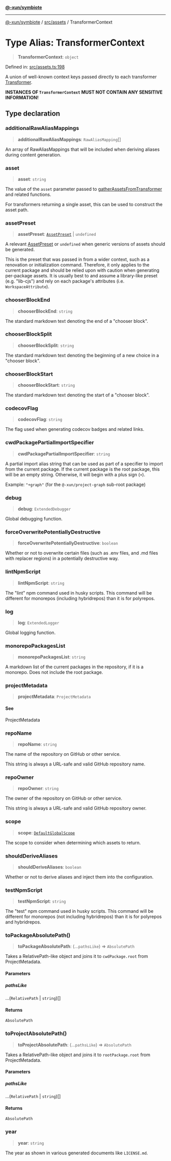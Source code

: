 [**@-xun/symbiote**](../../../README.md)

***

[@-xun/symbiote](../../../README.md) / [src/assets](../README.md) / TransformerContext

# Type Alias: TransformerContext

> **TransformerContext**: `object`

Defined in: [src/assets.ts:198](https://github.com/Xunnamius/symbiote/blob/4f71380506e8b2505a907d817794b6730bca4f95/src/assets.ts#L198)

A union of well-known context keys passed directly to each transformer
[Transformer](Transformer.md).

**INSTANCES OF `TransformerContext` MUST NOT CONTAIN ANY SENSITIVE
INFORMATION!**

## Type declaration

### additionalRawAliasMappings

> **additionalRawAliasMappings**: `RawAliasMapping`[]

An array of RawAliasMappings that will be included when deriving
aliases during content generation.

### asset

> **asset**: `string`

The value of the `asset` parameter passed to
[gatherAssetsFromTransformer](../functions/gatherAssetsFromTransformer.md) and related functions.

For transformers returning a single asset, this can be used to construct
the asset path.

### assetPreset

> **assetPreset**: [`AssetPreset`](../enumerations/AssetPreset.md) \| `undefined`

A relevant [AssetPreset](../enumerations/AssetPreset.md) or `undefined` when generic versions of
assets should be generated.

This is the preset that was passed in from a wider context, such as a
renovation or initialization command. Therefore, it only applies to the
current package and should be relied upon with caution when generating
per-package assets. It is usually best to and assume a library-like preset
(e.g. "lib-cjs") and rely on each package's attributes (i.e.
`WorkspaceAttribute`).

### chooserBlockEnd

> **chooserBlockEnd**: `string`

The standard markdown text denoting the end of a "chooser block".

### chooserBlockSplit

> **chooserBlockSplit**: `string`

The standard markdown text denoting the beginning of a new choice in a
"chooser block".

### chooserBlockStart

> **chooserBlockStart**: `string`

The standard markdown text denoting the start of a "chooser block".

### codecovFlag

> **codecovFlag**: `string`

The flag used when generating codecov badges and related links.

### cwdPackagePartialImportSpecifier

> **cwdPackagePartialImportSpecifier**: `string`

A partial import alias string that can be used as part of a specifier to
import from the current package. If the current package is the root
package, this will be an empty string. Otherwise, it will begin with a plus
sign (`+`).

Example: `"+graph"` (for the `@-xun/project-graph` sub-root package)

### debug

> **debug**: `ExtendedDebugger`

Global debugging function.

### forceOverwritePotentiallyDestructive

> **forceOverwritePotentiallyDestructive**: `boolean`

Whether or not to overwrite certain files (such as .env files, and .md
files with replacer regions) in a potentially destructive way.

### lintNpmScript

> **lintNpmScript**: `string`

The "lint" npm command used in husky scripts. This command will be
different for monorepos (including hybridrepos) than it is for polyrepos.

### log

> **log**: `ExtendedLogger`

Global logging function.

### monorepoPackagesList

> **monorepoPackagesList**: `string`

A markdown list of the current packages in the repository, if it is a
monorepo. Does not include the root package.

### projectMetadata

> **projectMetadata**: `ProjectMetadata`

#### See

ProjectMetadata

### repoName

> **repoName**: `string`

The name of the repository on GitHub or other service.

This string is always a URL-safe and valid GitHub repository name.

### repoOwner

> **repoOwner**: `string`

The owner of the repository on GitHub or other service.

This string is always a URL-safe and valid GitHub repository owner.

### scope

> **scope**: [`DefaultGlobalScope`](../../configure/enumerations/DefaultGlobalScope.md)

The scope to consider when determining which assets to return.

### shouldDeriveAliases

> **shouldDeriveAliases**: `boolean`

Whether or not to derive aliases and inject them into the configuration.

### testNpmScript

> **testNpmScript**: `string`

The "test" npm command used in husky scripts. This command will be
different for monorepos (not including hybridrepos) than it is for
polyrepos and hybridrepos.

### toPackageAbsolutePath()

> **toPackageAbsolutePath**: (...`pathsLike`) => `AbsolutePath`

Takes a RelativePath-like object and joins it to `cwdPackage.root`
from ProjectMetadata.

#### Parameters

##### pathsLike

...(`RelativePath` \| `string`)[]

#### Returns

`AbsolutePath`

### toProjectAbsolutePath()

> **toProjectAbsolutePath**: (...`pathsLike`) => `AbsolutePath`

Takes a RelativePath-like object and joins it to `rootPackage.root`
from ProjectMetadata.

#### Parameters

##### pathsLike

...(`RelativePath` \| `string`)[]

#### Returns

`AbsolutePath`

### year

> **year**: `string`

The year as shown in various generated documents like `LICENSE.md`.
